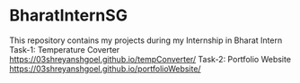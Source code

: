 # BharatInternSG
This repository contains my projects during my Internship in Bharat Intern 
Task-1: Temperature Coverter
        https://03shreyanshgoel.github.io/tempConverter/
Task-2: Portfolio Website 
        https://03shreyanshgoel.github.io/portfolioWebsite/
